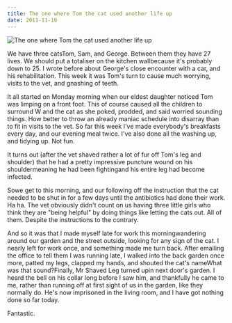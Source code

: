 ```yaml
---
title: The one where Tom the cat used another life up
date: 2011-11-10
---
```


![The one where Tom the cat used another life up](https://source.unsplash.com/0gkw_9fy0eQ/1600x900)

We have three catsTom, Sam, and George. Between them they have 27 lives. We should put a totaliser on the kitchen wallbecause it's probably down to 25. I wrote before about George's close encounter with a car, and his rehabilitation. This week it was Tom's turn to cause much worrying, visits to the vet, and gnashing of teeth.

It all started on Monday morning when our eldest daughter noticed Tom was limping on a front foot. This of course caused all the children to surround W and the cat as she poked, prodded, and said worried sounding things. How better to throw an already maniac schedule into disarray than to fit in visits to the vet. So far this week I've made everybody's breakfasts every day, and our evening meal twice. I've also done all the washing up, and tidying up. Not fun.

It turns out (after the vet shaved rather a lot of fur off Tom's leg and shoulder) that he had a pretty impressive puncture wound on his shouldermeaning he had been fightingand his entire leg had become infected.

Sowe get to this morning, and our following off the instruction that the cat needed to be shut in for a few days until the antibiotics had done their work. Ha ha. The vet obviously didn't count on us having three little girls who think they are "being helpful" by doing things like letting the cats out. All of them. Despite the instructions to the contrary.

And so it was that I made myself late for work this morningwandering around our garden and the street outside, looking for any sign of the cat. I nearly left for work once, and something made me turn back. After emailing the office to tell them I was running late, I walked into the back garden once more, patted my legs, clapped my hands, and shouted the cat's nameWhat was that sound?Finally, Mr Shaved Leg turned upin next door's garden. I heard the bell on his collar long before I saw him, and thankfully he came to me, rather than running off at first sight of us in the garden, like they normally do. He's now imprisoned in the living room, and I have got nothing done so far today.

Fantastic.